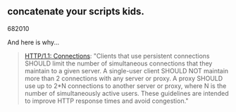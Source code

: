 <article><h2>concatenate your scripts kids.</h2><time><span class="day">6</span><span class="month">8</span><span class="year">2010</span></time><p>And here is why...</p><blockquote><p><a href="http://www.w3.org/Protocols/rfc2616/rfc2616-sec8.html#sec8.1.4">HTTP/1.1: Connections</a>: "Clients that use persistent connections SHOULD limit the number of simultaneous connections that they maintain to a given server. A single-user client SHOULD NOT maintain more than 2 connections with any server or proxy. A proxy SHOULD use up to 2*N connections to another server or proxy, where N is the number of simultaneously active users. These guidelines are intended to improve HTTP response times and avoid congestion."</p></blockquote></article>